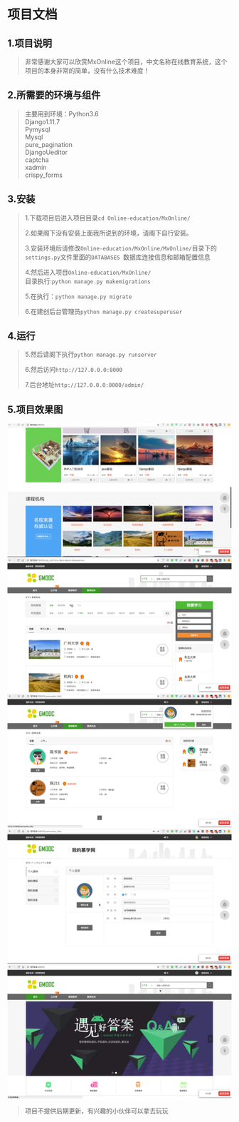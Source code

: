 项目文档
=============
1.项目说明
-------------
>非常感谢大家可以欣赏MxOnline这个项目，中文名称在线教育系统，这个项目的本身非常的简单，没有什么技术难度！

2.所需要的环境与组件
-------------
>主要用到环境：Python3.6<br/>
>Django1.11.7<br/>
>Pymysql<br/>
>Mysql<br/>
>pure_pagination<br/>
>DjangoUeditor<br/>
>captcha<br/>
>xadmin<br/>
>crispy_forms<br/>

3.安装
-------------
>1.下载项目后进入项目目录```cd Online-education/MxOnline/```<br/>
>
>2.如果阁下没有安装上面我所说到的环境，请阁下自行安装。<br/>
>
>3.安装环境后请修改```Online-education/MxOnline/MxOnline/```目录下的```settings.py```文件里面的```DATABASES ```数据库连接信息和邮箱配置信息<br/>
>
>4.然后进入项目```Online-education/MxOnline/```<br/>
>目录执行:```python manage.py makemigrations```<br/>
>
>5.在执行：```python manage.py migrate```<br />
>
>6.在建创后台管理员```python manage.py createsuperuser```
><br/>

4.运行
-------------
>5.然后请阁下执行```python manage.py runserver```<br/>
>
>6.然后访问```http://127.0.0.0:8000```<br/>
>
>7.后台地址```http://127.0.0.0:8000/admin/```<br/>
>

5.项目效果图
-------------
![Alt text](./images/1.png)<br/>
![Alt text](./images/2.png)<br/>
![Alt text](./images/3.png)<br/>
![Alt text](./images/4.png)<br/>
![Alt text](./images/5.png)<br/>

>项目不提供后期更新，有兴趣的小伙伴可以拿去玩玩
